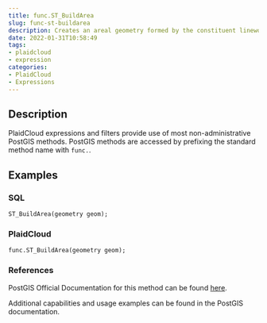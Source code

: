 ```yaml
---
title: func.ST_BuildArea
slug: func-st-buildarea
description: Creates an areal geometry formed by the constituent linework of the input geometry
date: 2022-01-31T10:58:49
tags:
- plaidcloud
- expression
categories:
- PlaidCloud
- Expressions
---
```



## Description


PlaidCloud expressions and filters provide use of most non-administrative PostGIS methods. PostGIS methods are accessed by prefixing the standard method name with `func.`.



## Examples


### SQL



```
ST_BuildArea(geometry geom);
```


### PlaidCloud



```
func.ST_BuildArea(geometry geom);
```


### References


PostGIS Official Documentation for this method can be found [here](https://postgis.net/docs/manual-3.1/ST_BuildArea.html).



Additional capabilities and usage examples can be found in the PostGIS documentation.


